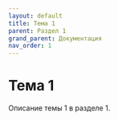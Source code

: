 ```yaml
---
layout: default
title: Тема 1
parent: Раздел 1
grand_parent: Документация
nav_order: 1
---
```


# Тема 1

Описание темы 1 в разделе 1.